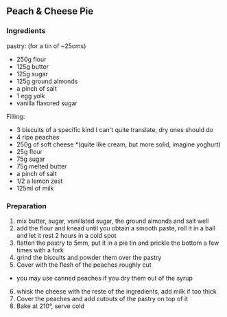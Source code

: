 ## Peach & Cheese Pie

### Ingredients

pastry: (for a tin of ~25cms)
* 250g flour
* 125g butter
* 125g sugar
* 125g ground almonds
* a pinch of salt
* 1 egg yolk
* vanilla flavored sugar

Filling:
* 3 biscuits of a specific kind I can't quite translate, dry ones should do
* 4 ripe peaches
* 250g of soft cheese
  *(quite like cream, but more solid, imagine yoghurt)
* 25g flour
* 75g sugar
* 75g melted butter
* a pinch of salt
* 1/2 a lemon zest
* 125ml of milk

### Preparation

1. mix butter, sugar, vanillated sugar, the ground almonds and salt well
2. add the flour and knead until you obtain a smooth paste, roll it in a ball and let it rest 2 hours in a cold spot
3. flatten the pastry to 5mm, put it in a pie tin and prickle the bottom a few times with a fork
4. grind the biscuits and powder them over the pastry
5. Cover with the flesh of the peaches roughly cut
  * you may use canned peaches if you dry them out of the syrup
6. whisk the cheese with the reste of the ingredients, add milk if too thick
7. Cover the peaches and add cutouts of the pastry on top of it
8. Bake at 210°, serve cold
